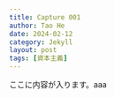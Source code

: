 ```yaml
---
title: Capture 001
author: Tao He
date: 2024-02-12
category: Jekyll
layout: post
tags: [資本主義]
---
```


ここに内容が入ります。aaa